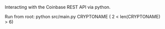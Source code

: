 Interacting with the Coinbase REST API via python.

Run from root: python src/main.py CRYPTONAME ( 2 < len(CRYPTONAME) > 6)